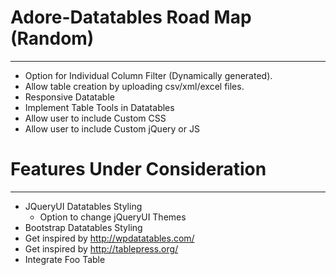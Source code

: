 # Adore-Datatables Road Map (Random)
-------------------------------------------------------------------------
* Option for Individual Column Filter (Dynamically generated).
* Allow table creation by uploading csv/xml/excel files.
* Responsive Datatable
* Implement Table Tools in Datatables
* Allow user to include Custom CSS
* Allow user to include Custom jQuery or JS 


# Features Under Consideration
-------------------------------------------------------------------------
* JQueryUI Datatables Styling
	* Option to change jQueryUI Themes
* Bootstrap Datatables Styling
* Get inspired by http://wpdatatables.com/
* Get inspired by http://tablepress.org/
* Integrate Foo Table
